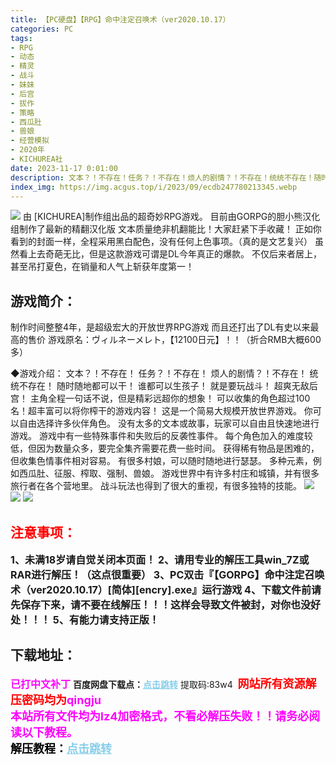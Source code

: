 ```yaml
---
title: 【PC硬盘】【RPG】命中注定召唤术（ver2020.10.17）
categories: PC
tags:
- RPG
- 动态
- 精灵
- 战斗
- 妹妹
- 后宫
- 拔作
- 策略
- 西瓜肚
- 兽娘
- 经营模拟
- 2020年
- KICHUREA社
date: 2023-11-17 0:01:00
description: 文本？！不存在！任务？！不存在！烦人的剧情？！不存在！统统不存在！随时随地都可以干！谁都可以生孩子！就是要玩战斗！超爽无敌后宫！主角全程一句话不说，但是精彩远超你的想象！可以收集的角色超过100名！超丰富可以将你榨干的游戏内容！
index_img: https://img.acgus.top/i/2023/09/ecdb247780213345.webp
---
```

![](https://img.acgus.top/i/2023/09/ecdb247780213345.webp)
由 [KICHUREA]制作组出品的超奇妙RPG游戏。
目前由GORPG的胆小熊汉化组制作了最新的精翻汉化版
文本质量绝非机翻能比！大家赶紧下手收藏！
正如你看到的封面一样，全程采用黑白配色，没有任何上色事项。（真的是文艺复兴）
虽然看上去奇葩无比，但是这款游戏可谓是DL今年真正的爆款。
不仅后来者居上，甚至吊打夏色，在销量和人气上斩获年度第一！

## 游戏简介：
制作时间整整4年，是超级宏大的开放世界RPG游戏
而且还打出了DL有史以来最高的售价
游戏原名：ヴィルネーメレト，【12100日元】！！（折合RMB大概600多）

◆游戏介绍：
文本？！不存在！
任务？！不存在！
烦人的剧情？！不存在！
统统不存在！
随时随地都可以干！
谁都可以生孩子！
就是要玩战斗！
超爽无敌后宫！
主角全程一句话不说，但是精彩远超你的想象！
可以收集的角色超过100名！超丰富可以将你榨干的游戏内容！
这是一个简易大规模开放世界游戏。
你可以自由选择许多伙伴角色。
没有太多的文本或故事，玩家可以自由且快速地进行游戏。
游戏中有一些特殊事件和失败后的反袭性事件。
每个角色加入的难度较低，但因为数量众多，要完全集齐需要花费一些时间。
获得稀有物品是困难的，但收集色情事件相对容易。
有很多村娘，可以随时随地进行瑟瑟。
多种元素，例如西瓜肚、征服、榨取、强制、兽娘。
游戏世界中有许多村庄和城镇，并有很多旅行者在各个营地里。
战斗玩法也得到了很大的重视，有很多独特的技能。
![](https://img.acgus.top/i/2023/09/8a676f76ea213405.webp)
![](https://img.acgus.top/i/2023/09/086944ca02213401.webp)
![](https://img.acgus.top/i/2023/09/b004a33858213358.webp)





## <font color=#FF0000 >注意事项：</font>
<font size=3><b>1、未满18岁请自觉关闭本页面！
2、请用专业的解压工具win_7Z或RAR进行解压！（这点很重要）
3、PC双击『【GORPG】命中注定召唤术（ver2020.10.17）[简体][encry].exe』运行游戏
4、下载文件前请先保存下来，请不要在线解压！！！这样会导致文件被封，对你也没好处！！！
5、有能力请支持正版！</b></font>

## 下载地址：
<font color=#FF00FF size=3><b>已打中文补丁</b></font>
<b>百度网盘下载点：</b><a href="https://pan.baidu.com/s/1EG2lO1ciSivL54F1XP-5Nw?pwd=83w4" style="color: #87CEEB;"><b>点击跳转</b></a> 提取码:83w4
<a style="padding: 0" href="https://post.qingju.org/AD/"><img style="max-width:100%" src="https://img.acgus.top/i/2024/07/478f689b8021d8d499ab43d21acf137a.gif" alt=""></a>
<b><font color=#FF0000 size=4>网站所有资源解压密码均为</b></font><b><font color=#FF00FF size=4>qingju</font><font color=#FF0000 ></font></b><br><b><font color=#FF00FF size=4>本站所有文件均为lz4加密格式，不看必解压失败！！请务必阅读以下教程。</b></font><br><b><font color=#000 size=4>解压教程：</b><a href="https://post.qingju.org/tutorial/000/" style="color: #87CEEB;"><b>点击跳转</b></a>
